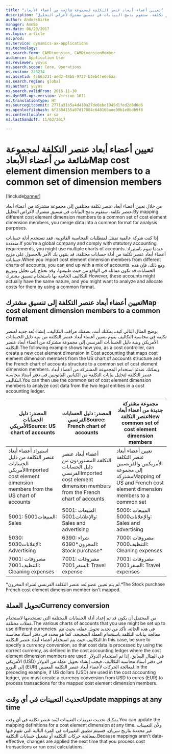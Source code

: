 ```yaml
---
title: "تعيين أعضاء أبعاد عنصر التكلفة لمجموعة شائعة من أعضاء الأبعاد"
description: "من خلال تعيين أعضاء أبعاد عنصر تكلفة مختلفين إلى مجموعة مشتركة من أعضاء أبعاد عنصر تكلفة، ستقوم بدمج البيانات في تنسيق مشترك لأغراض التحليل."
author: AndersGirke
manager: AnnBe
ms.date: 06/20/2017
ms.topic: article
ms.prod: 
ms.service: dynamics-ax-applications
ms.technology: 
ms.search.form: CAMDimension, CAMDimensionMember
audience: Application User
ms.reviewer: yuyus
ms.search.scope: Core, Operations
ms.custom: 223234
ms.assetid: 4c66a231-aed2-48b5-9727-b3eb4fe6e6aa
ms.search.region: global
ms.author: yuyus
ms.search.validFrom: 2016-11-30
ms.dyn365.ops.version: Version 1611
ms.translationtype: HT
ms.sourcegitcommit: 2771a31b5a4d418a27de0ebe1945d1fed2d8d6d6
ms.openlocfilehash: 6f2384155a07d17004c640160aee90b1e8bdb9f8
ms.contentlocale: ar-sa
ms.lasthandoff: 11/03/2017

---
```


# <a name="map-cost-element-dimension-members-to-a-common-set-of-dimension-members"></a><span data-ttu-id="82cbb-103">تعيين أعضاء أبعاد عنصر التكلفة لمجموعة شائعة من أعضاء الأبعاد</span><span class="sxs-lookup"><span data-stu-id="82cbb-103">Map cost element dimension members to a common set of dimension members</span></span>

[!include[banner](../includes/banner.md)]


<span data-ttu-id="82cbb-104">من خلال تعيين أعضاء أبعاد عنصر تكلفة مختلفين إلى مجموعة مشتركة من أعضاء أبعاد عنصر تكلفة، ستقوم بدمج البيانات في تنسيق مشترك لأغراض التحليل.</span><span class="sxs-lookup"><span data-stu-id="82cbb-104">By mapping different cost element dimension members to a common set of cost element dimension members, you merge data into a common format for analysis purposes.</span></span>

<span data-ttu-id="82cbb-105">إذا كنت شركة عالمية تمتثل لمتطلبات المحاسبة القانونية، فقد تستخدم أدلة حسابات متعددة.</span><span class="sxs-lookup"><span data-stu-id="82cbb-105">If you're a global company and comply with statutory accounting requirements, you might use multiple charts of accounts.</span></span> <span data-ttu-id="82cbb-106">عندما تقوم باستيراد أعضاء أبعاد عنصر تكلفة من أدلة حسابات مختلفة، قد ينتهي بك الأمر بالحصول على مزيج حسابات.</span><span class="sxs-lookup"><span data-stu-id="82cbb-106">When you import cost element dimension members from different charts of accounts, you can end up with a mix of accounts.</span></span> <span data-ttu-id="82cbb-107">ومع ذلك، فإن هذه الحسابات قد تكون مماثلة في الواقع من حيث طبيعتها، وقد تحتاج إلى تحليل وتوزيع التكاليف الخاصة بها باستخدام تنسيق مشترك.</span><span class="sxs-lookup"><span data-stu-id="82cbb-107">However, these accounts might actually have the same nature, and you might want to analyze and allocate costs for them by using a common format.</span></span>

## <a name="map-cost-element-dimension-members-to-a-common-format"></a><span data-ttu-id="82cbb-108">تعيين أعضاء أبعاد عنصر التكلفة‬ إلى تنسيق مشترك</span><span class="sxs-lookup"><span data-stu-id="82cbb-108">Map cost element dimension members to a common format</span></span>
<span data-ttu-id="82cbb-109">يوضح المثال التالي كيف يمكنك أنت، بصفتك مراقب التكاليف، إنشاء بُعد جديد لعنصر تكلفة في محاسبة التكاليف يقوم بتعيين أعضاء أبعاد عنصر التكلفة من بنية دليل الحسابات الأمريكي وبنية دليل الحسابات الفرنسي إلى مجموعة مشتركة من أعضاء أبعاد عنصر التكلفة.</span><span class="sxs-lookup"><span data-stu-id="82cbb-109">The following example shows how you, as a cost controller, can create a new cost element dimension in Cost accounting that maps cost element dimension members from the US chart of accounts structure and the French chart of accounts structure to a common set of cost element dimension members.</span></span> <span data-ttu-id="82cbb-110">ويمكنك عندئذٍ استخدام المجموعة المشتركة من أعضاء أبعاد عنصر التكلفة لتحليل بيانات التكلفة من الكيانين القانونيين في دفتر أستاذ محاسبة التكاليف.</span><span class="sxs-lookup"><span data-stu-id="82cbb-110">You can then use the common set of cost element dimension members to analyze cost data from the two legal entities in a cost accounting ledger.</span></span>

| <span data-ttu-id="82cbb-111">المصدر: دليل الحسابات الأمريكي</span><span class="sxs-lookup"><span data-stu-id="82cbb-111">Source: US chart of accounts</span></span>                                          | <span data-ttu-id="82cbb-112">المصدر: دليل الحسابات الفرنسي</span><span class="sxs-lookup"><span data-stu-id="82cbb-112">Source: French chart of accounts</span></span>                                          | <span data-ttu-id="82cbb-113">مجموعة مشتركة جديدة من أعضاء أبعاد عنصر التكلفة</span><span class="sxs-lookup"><span data-stu-id="82cbb-113">New common set of cost element dimension members</span></span>                        |
|-----------------------------------------------------------------------|---------------------------------------------------------------------------|-------------------------------------------------------------------------|
| <span data-ttu-id="82cbb-114">استيراد أعضاء أبعاد عنصر التكلفة من دليل الحسابات الأمريكي</span><span class="sxs-lookup"><span data-stu-id="82cbb-114">Imported cost element dimension members from the US chart of accounts</span></span> | <span data-ttu-id="82cbb-115">أعضاء أبعاد عنصر التكلفة المستوردون من دليل الحسابات الفرنسي</span><span class="sxs-lookup"><span data-stu-id="82cbb-115">Imported cost element dimension members from the French chart of accounts</span></span> | <span data-ttu-id="82cbb-116">تعيين أعضاء أبعاد عنصر التكلفة الأمريكيين والفرنسيين إلى مجموعة مشتركة</span><span class="sxs-lookup"><span data-stu-id="82cbb-116">Mapping of US and French cost element dimension members to a common set</span></span> |
| <span data-ttu-id="82cbb-117">5001: المبيعات</span><span class="sxs-lookup"><span data-stu-id="82cbb-117">5001: Sales</span></span>                                                           | <span data-ttu-id="82cbb-118">5001: المبيعات والإعلانات</span><span class="sxs-lookup"><span data-stu-id="82cbb-118">5001: Sales and advertising</span></span>                                               | <span data-ttu-id="82cbb-119">5000: المبيعات والإعلانات</span><span class="sxs-lookup"><span data-stu-id="82cbb-119">5000: Sales and advertising</span></span>                                             |
| <span data-ttu-id="82cbb-120">5030: الإعلانات</span><span class="sxs-lookup"><span data-stu-id="82cbb-120">5030: Advertising</span></span>                                                     | <span data-ttu-id="82cbb-121">6390: شراء المخزون\*</span><span class="sxs-lookup"><span data-stu-id="82cbb-121">6390: Stock purchase\*</span></span>                                                    | <span data-ttu-id="82cbb-122">7000: مصروفات التنظيف</span><span class="sxs-lookup"><span data-stu-id="82cbb-122">7000: Cleaning expenses</span></span>                                                 |
| <span data-ttu-id="82cbb-123">7001: مصروفات التنظيف</span><span class="sxs-lookup"><span data-stu-id="82cbb-123">7001: Cleaning expenses</span></span>                                               | <span data-ttu-id="82cbb-124">7001: مصروفات السفر</span><span class="sxs-lookup"><span data-stu-id="82cbb-124">7001: Travel expense</span></span>                                                      | <span data-ttu-id="82cbb-125">7001: مصروفات السفر</span><span class="sxs-lookup"><span data-stu-id="82cbb-125">7001: Travel expenses</span></span>                                                   |

<span data-ttu-id="82cbb-126">\*لم يتم تعيين عضو بُعد عنصر التكلفة الفرنسي لشراء المخزون.</span><span class="sxs-lookup"><span data-stu-id="82cbb-126">\*The Stock purchase French cost element dimension member isn't mapped.</span></span>

## <a name="currency-conversion"></a><span data-ttu-id="82cbb-127">تحويل العملة</span><span class="sxs-lookup"><span data-stu-id="82cbb-127">Currency conversion</span></span>
<span data-ttu-id="82cbb-128">من المحتمل أن يكون قد تم إعداد أدلة الحسابات المختلفة التي تستخدمها لاستخدام عملات مختلفة.</span><span class="sxs-lookup"><span data-stu-id="82cbb-128">The various charts of accounts that you use might be set up to use different currencies.</span></span> <span data-ttu-id="82cbb-129">في هذه الحالة، تأكد من تحديد تحويل عملة، بحيث تتم معالجة بيانات التكلفة باستخدام العملة الصحيحة، كما هو محدد في دفتر أستاذ محاسبة التكاليف حيث يتم استخدام أعضاء أبعاد عنصر التكلفة.</span><span class="sxs-lookup"><span data-stu-id="82cbb-129">In this case, be sure to specify a currency conversion, so that cost data is processed by using the correct currency, as defined in the cost accounting ledger where the cost element dimension members are used.</span></span> <span data-ttu-id="82cbb-130">في المثال السابق، إذا تم استخدام الدولار الأمريكي (USD) في دفتر أستاذ محاسبة التكاليف، فيجب إنشاء تحويل عملة من الدولار إلى اليورو (EUR) لمعالجة الحركات لأعضاء أبعاد عنصر التكلفة المعينين.</span><span class="sxs-lookup"><span data-stu-id="82cbb-130">In the preceding example, if US dollars (USD) are used in the cost accounting ledger, you must create a currency conversion from USD to euros (EUR) to process transactions for the mapped cost element dimension members.</span></span>

## <a name="update-mappings-at-any-time"></a><span data-ttu-id="82cbb-131">تحديث التعيينات في أي وقت</span><span class="sxs-lookup"><span data-stu-id="82cbb-131">Update mappings at any time</span></span>
<span data-ttu-id="82cbb-132">يمكنك تحديث تعريفات التعيينات لبُعد عنصر تكلفة في أي وقت.</span><span class="sxs-lookup"><span data-stu-id="82cbb-132">You can update the mapping definitions for a cost element dimension at any time.</span></span> <span data-ttu-id="82cbb-133">ولأن التعيينات غير محددة بتاريخ سريان، فسيتم تطبيق التغييرات في المرة التالية التي تقوم فيها بمعالجة حركات التكلفة أو تشغيل حسابات التكلفة.</span><span class="sxs-lookup"><span data-stu-id="82cbb-133">Because mappings aren't date-effective, changes are applied the next time that you process cost transactions or run cost calculations.</span></span>




